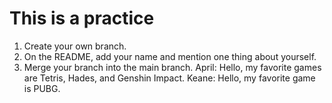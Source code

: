 # This is a practice
1. Create your own branch.
2. On the README, add your name and mention one thing about yourself.
3. Merge your branch into the main branch.
April: Hello, my favorite games are Tetris, Hades, and Genshin Impact.
Keane: Hello, my favorite game is PUBG.
